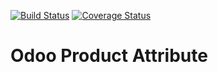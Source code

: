 [![Build Status](https://travis-ci.org/OCA/product-attribute.svg?branch=6.1)](https://travis-ci.org/OCA/product-attribute)
[![Coverage Status](https://img.shields.io/coveralls/OCA/product-attribute.svg)](https://coveralls.io/r/OCA/product-attribute?branch=6.1)

Odoo Product Attribute
======================

